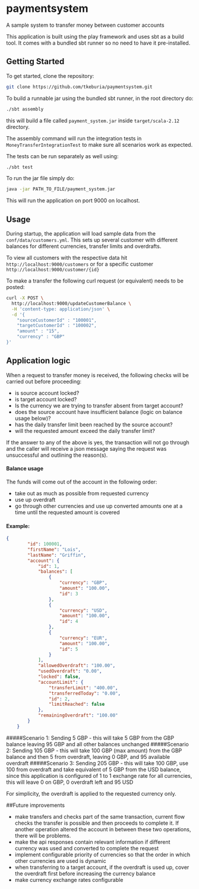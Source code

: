 # paymentsystem
A sample system to transfer money between customer accounts

This application is built using the play framework and uses sbt as a build tool.
It comes with a bundled sbt runner so no need to have it pre-installed.

## Getting Started
To get started, clone the repository:
```bash
git clone https://github.com/tkeburia/paymentsystem.git
```

To build a runnable jar using the bundled sbt runner, in the root directory do:
```bash
./sbt assembly
```

this will build a file called `payment_system.jar` inside `target/scala-2.12` directory.


The assembly command will run the integration tests in `MoneyTransferIntegrationTest` to make sure all scenarios work
as expected.

The tests can be run separately as well using:

```bash
./sbt test
```

To run the jar file simply do:
```bash
java -jar PATH_TO_FILE/payment_system.jar
```

This will run the application on port 9000 on localhost.

## Usage

During startup, the application will load sample data from the `conf/data/customers.yml`.
This sets up several customer with different balances for different currencies, transfer limits and overdrafts.

To view all customers with the respective data hit
`http://localhost:9000/customers` or for a specific customer `http://localhost:9000/customer/{id}`

To make a transfer the following curl request (or equivalent) needs to be posted:
```bash
curl -X POST \
  http://localhost:9000/updateCustomerBalance \
  -H 'content-type: application/json' \
  -d '{
	"sourceCustomerId" : "100001",
	"targetCustomerId" : "100002",
	"amount" : "15",
	"currency" : "GBP"
}'
```

## Application logic

When a request to transfer money is received, the following checks will be carried out before proceeding:

- is source account locked?
- is target account locked?
- Is the currency we are trying to transfer absent from target account?
- does the source account have insufficient balance (logic on balance usage below)?
- has the daily transfer limit been reached by the source account?
- will the requested amount exceed the daily transfer limit?

If the answer to any of the above is yes, the transaction will not go through and the caller will receive a
json message saying the request was unsuccessful and outlining the reason(s).

#### Balance usage
The funds will come out of the account in the following order:
- take out as much as possible from requested currency
- use up overdraft
- go through other currencies and use up converted amounts one at a time until the requested amount is covered

#### Example:
```json
{
        "id": 100001,
        "firstName": "Lois",
        "lastName": "Griffin",
        "account": {
            "id": 1,
            "balances": [
                {
                    "currency": "GBP",
                    "amount": "100.00",
                    "id": 3
                },
                {
                    "currency": "USD",
                    "amount": "100.00",
                    "id": 4
                },
                {
                    "currency": "EUR",
                    "amount": "100.00",
                    "id": 5
                }
            ],
            "allowedOverdraft": "100.00",
            "usedOverdraft": "0.00",
            "locked": false,
            "accountLimit": {
                "transferLimit": "400.00",
                "transferredToday": "0.00",
                "id": 2,
                "limitReached": false
            },
            "remainingOverdraft": "100.00"
        }
    }
```

#####Scenario 1:
Sending 5 GBP - this will take 5 GBP from the GBP balance leaving 95 GBP and all other balances unchanged
#####Scenario 2:
Sending 105 GBP - this will take 100 GBP (max amount) from the GBP balance and then 5 from overdraft, leaving 0 GBP, and 95 available overdraft
#####Scenario 3:
Sending 205 GBP - this will take 100 GBP, use 100 from overdraft and take equivalent of 5 GBP from the USD balance, since this application is configured of 1 to 1 exchange rate for all currencies, this will leave 0 on GBP, 0 overdraft left and 95 USD

For simplicity, the overdraft is applied to the requested currency only.

##Future improvements
- make transfers and checks part of the same transaction, current flow checks the transfer is possible and then proceeds to complete it. If another operation altered the account in between these two operations, there will be problems.
- make the api responses contain relevant information if different currency was used and converted to complete the request
- implement configurable priority of currencies so that the order in which other currencies are used is dynamic
- when transferring to a target account, if the overdraft is used up, cover the overdraft first before increasing the currency balance
- make currency exchange rates configurable